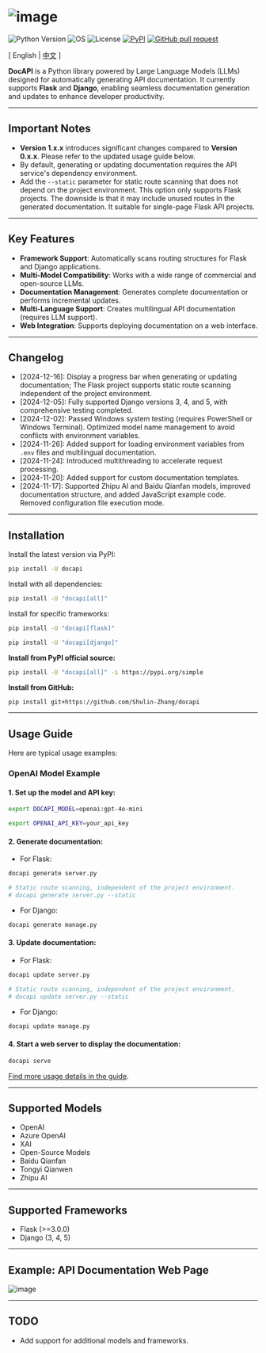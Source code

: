 # ![image](assets/logo.png)

![Python Version](https://img.shields.io/badge/python-3.8+-aff.svg)
![OS](https://img.shields.io/badge/os-windows%20|%20linux%20|%20macos-blue)
![License](https://img.shields.io/badge/license-Apache%202-dfd.svg)
[![PyPI](https://img.shields.io/pypi/v/docapi)](https://pypi.org/project/docapi/)
[![GitHub pull request](https://img.shields.io/badge/PRs-welcome-blue)](https://github.com/Shulin-Zhang/docapi/pulls)

\[ English | [中文](README_zh.md) \]

**DocAPI** is a Python library powered by Large Language Models (LLMs) designed for automatically generating API documentation. It currently supports **Flask** and **Django**, enabling seamless documentation generation and updates to enhance developer productivity.

---

## Important Notes

- **Version 1.x.x** introduces significant changes compared to **Version 0.x.x**. Please refer to the updated usage guide below.  
- By default, generating or updating documentation requires the API service's dependency environment.  
- Add the `--static` parameter for static route scanning that does not depend on the project environment. This option only supports Flask projects. The downside is that it may include unused routes in the generated documentation. It suitable for single-page Flask API projects.  

---

## Key Features

- **Framework Support**: Automatically scans routing structures for Flask and Django applications.  
- **Multi-Model Compatibility**: Works with a wide range of commercial and open-source LLMs.  
- **Documentation Management**: Generates complete documentation or performs incremental updates.  
- **Multi-Language Support**: Creates multilingual API documentation (requires LLM support).  
- **Web Integration**: Supports deploying documentation on a web interface.

---

## Changelog

- [2024-12-16]: Display a progress bar when generating or updating documentation; The Flask project supports static route scanning independent of the project environment.
- [2024-12-05]: Fully supported Django versions 3, 4, and 5, with comprehensive testing completed.  
- [2024-12-02]: Passed Windows system testing (requires PowerShell or Windows Terminal). Optimized model name management to avoid conflicts with environment variables.  
- [2024-11-26]: Added support for loading environment variables from `.env` files and multilingual documentation.  
- [2024-11-24]: Introduced multithreading to accelerate request processing.  
- [2024-11-20]: Added support for custom documentation templates.  
- [2024-11-17]: Supported Zhipu AI and Baidu Qianfan models, improved documentation structure, and added JavaScript example code. Removed configuration file execution mode.  
---

## Installation

Install the latest version via PyPI:

```bash
pip install -U docapi
```

Install with all dependencies:

```bash
pip install -U "docapi[all]"
```

Install for specific frameworks:

```bash
pip install -U "docapi[flask]"
```

```bash
pip install -U "docapi[django]"
```

**Install from PyPI official source:**

```bash
pip install -U "docapi[all]" -i https://pypi.org/simple
```

**Install from GitHub:**

```bash
pip install git+https://github.com/Shulin-Zhang/docapi
```

---

## Usage Guide

Here are typical usage examples:

### OpenAI Model Example

#### 1. Set up the model and API key:
```bash
export DOCAPI_MODEL=openai:gpt-4o-mini

export OPENAI_API_KEY=your_api_key
```

#### 2. Generate documentation:
- For Flask:
```bash
docapi generate server.py

# Static route scanning, independent of the project environment.
# docapi generate server.py --static
```
- For Django:
```bash
docapi generate manage.py
```

#### 3. Update documentation:
- For Flask:
```bash
docapi update server.py

# Static route scanning, independent of the project environment.
# docapi update server.py --static
```

- For Django:
```bash
docapi update manage.py
```

#### 4. Start a web server to display the documentation:
```bash
docapi serve
```

[Find more usage details in the guide](USAGE.md).

---

## Supported Models

- OpenAI  
- Azure OpenAI  
- XAI  
- Open-Source Models  
- Baidu Qianfan  
- Tongyi Qianwen  
- Zhipu AI  

---

## Supported Frameworks

- Flask (>=3.0.0)  
- Django (3, 4, 5)  

---

## Example: API Documentation Web Page

![image](assets/example1.png)

---

## TODO

- Add support for additional models and frameworks.  
